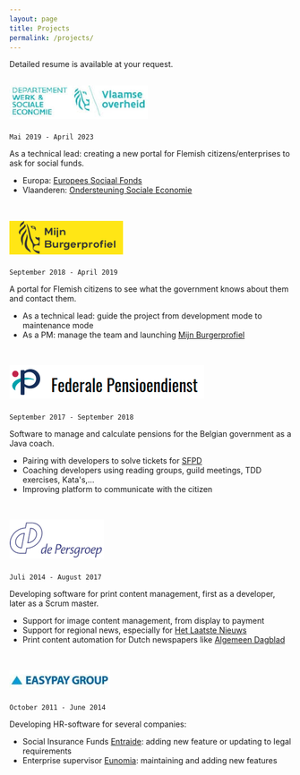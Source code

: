 ```yaml
---
layout: page
title: Projects
permalink: /projects/
---
```

Detailed resume is available at your request.

## ![Werk sociaal economie Logo](/images/wse-logo.png)

`Mai 2019 - April 2023`

As a technical lead: creating a new portal for Flemish citizens/enterprises to ask for social funds.
* Europa: [Europees Sociaal Fonds]
* Vlaanderen: [Ondersteuning Sociale Economie]
<br><br>

## ![Mijn Burgerprofiel Logo](/images/mbp-logo.png)

`September 2018 - April 2019`

A portal for Flemish citizens to see what the government knows about them and contact them.
* As a technical lead: guide the project from development mode to maintenance mode
* As a PM: manage the team and launching [Mijn Burgerprofiel]
<br><br>

## ![SFPD Logo](/images/sfpd-logo.png)

`September 2017 - September 2018`

Software to manage and calculate pensions for the Belgian government as a Java coach.
* Pairing with developers to solve tickets for [SFPD]
* Coaching developers using reading groups, guild meetings, TDD exercises, Kata's,…
* Improving platform to communicate with the citizen
<br><br>

## ![De Persgroep Logo](/images/de-persgroep-logo.png)

`Juli 2014 - August 2017`

Developing software for print content management, first as a developer, later as a Scrum master. 
* Support for image content management, from display to payment
* Support for regional news, especially for [Het Laatste Nieuws]
* Print content automation for Dutch newspapers like [Algemeen Dagblad]
<br><br>

## ![Easypay logo](/images/easypay-logo.png)

`October 2011 - June 2014`

Developing HR-software for several companies:
* Social Insurance Funds [Entraide]: adding new feature or updating to legal requirements
* Enterprise supervisor [Eunomia]: maintaining and adding new features


[Entraide]: https://www.easypay-group.com/nl_BE/diensten/sociaal-verzekeringsfonds
[Eunomia]: http://eunomia.be/nl/default.aspx
[Het Laatste Nieuws]: https://www.hln.be/populair-in-de-buurt
[Algemeen Dagblad]: https://www.ad.nl/
[SFPD]: https://www.sfpd.fgov.be/nl
[Mijn Burgerprofiel]: https://www.vlaanderen.be/uw-overheid/mijn-burgerprofiel
[Europees Sociaal Fonds]: https://esf-vlaanderen.be/
[Ondersteuning Sociale Economie]: https://www.socialeeconomie.be/ondersteuning
